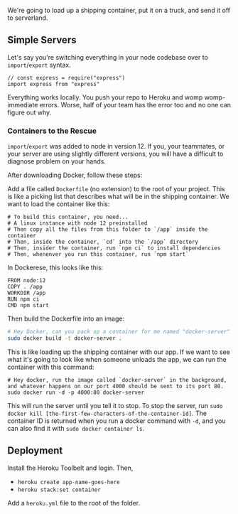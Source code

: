 We're going to load up a shipping container, put it on a truck, and send it off to serverland.

## Simple Servers

Let's say you're switching everything in your node codebase over to `import`/`export` syntax.

```
// const express = require("express")
import express from "express"
```

Everything works locally. You push your repo to Heroku and womp womp- immediate errors. Worse, half of your team has the error too and no one can figure out why.

### Containers to the Rescue

`import`/`export` was added to node in version 12. If you, your teammates, or your server are using slightly different versions, you will have a difficult to diagnose problem on your hands.

After downloading Docker, follow these steps:



Add a file called `Dockerfile` (no extension) to the root of your project. This is like a picking list that describes what will be in the shipping container. We want to load the container like this:

```docker
# To build this container, you need...
# A linux instance with node 12 preinstalled
# Then copy all the files from this folder to `/app` inside the container
# Then, inside the container, `cd` into the `/app` directory
# Then, insider the container, run `npm ci` to install dependencies
# Then, whenenver you run this container, run `npm start`
```

In Dockerese, this looks like this:

```docker
FROM node:12
COPY . /app
WORKDIR /app
RUN npm ci
CMD npm start
```

Then build the Dockerfile into an image:

```bash
# Hey Docker, can you pack up a container for me named "docker-server" based on the picking list in this folder?
sudo docker build -t docker-server .
```

This is like loading up the shipping container with our app. If we want to see what it's going to look like when someone unloads the app, we can run the container with this command:

```
# Hey docker, run the image called `docker-server` in the background, and whatever happens on our port 4000 should be sent to its port 80.
sudo docker run -d -p 4000:80 docker-server
```

This will run the server until you tell it to stop. To stop the server, run `sudo docker kill [the-first-few-characters-of-the-container-id]`. The container ID is returned when you run a docker command with `-d`, and you can also find it with `sudo docker container ls`.

## Deployment

Install the Heroku Toolbelt and login. Then,

* `heroku create app-name-goes-here`
* `heroku stack:set container`

Add a `heroku.yml` file to the root of the folder.
